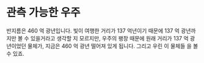 # 관측 가능한 우주

반지름은 460 억 광년입니다. 빛이 여행한 거리가 137 억년이기 때문에 137 억 광년까
지만 볼 수 있을거라고 생각할 지 모르지만, 우주의 팽창 때문에 원래 거리가 137 억
광년이었던 물체가, 지금은 460 억 광년 떨어져 있게 됩니다. 그리고 우린 이 물체들
을 볼 수 있죠.
